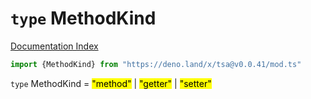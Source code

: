 # `type` MethodKind

[Documentation Index](../README.md)

```ts
import {MethodKind} from "https://deno.land/x/tsa@v0.0.41/mod.ts"
```

`type` MethodKind = <mark>"method"</mark> | <mark>"getter"</mark> | <mark>"setter"</mark>